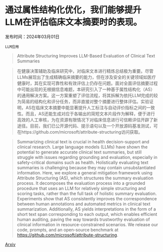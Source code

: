 # 通过属性结构化优化，我们能够提升LLM在评估临床文本摘要时的表现。

发布时间：2024年03月01日

`LLM应用`

> Attribute Structuring Improves LLM-Based Evaluation of Clinical Text Summaries

> 在健康决策辅助及临床研究中，对临床文本进行精炼总结极为重要。尽管LLMs展现出了生成精确临床摘要的能力，但在涉及安全的关键领域如医疗健康时，其在实现可靠性和有效评估上仍存在问题。面对全面评估摘要过程中可能出现的无根据信息难题，本研究引入了一种基于属性结构化（AS）的通用解决方案。这一方案重塑了评估流程，将其拆解为依托LLM完成的较为简易的结构化和评分任务，而非直接对整个摘要进行整体评估。实验证明，AS在临床文本摘要中能显著提升人工标注与自动评价指标之间的一致性。而且，AS还能生成对应于各输出的简短文本片段作为解释，便于进行高效的人工审核，为在资源有限情况下对临床信息进行可信赖评估开辟了新途径。目前，我们已公开源代码、提示语句以及一个开放源码基准测试，可在https://github.com/microsoft/attribute-structuring访问获取。

> Summarizing clinical text is crucial in health decision-support and clinical research. Large language models (LLMs) have shown the potential to generate accurate clinical text summaries, but still struggle with issues regarding grounding and evaluation, especially in safety-critical domains such as health. Holistically evaluating text summaries is challenging because they may contain unsubstantiated information. Here, we explore a general mitigation framework using Attribute Structuring (AS), which structures the summary evaluation process. It decomposes the evaluation process into a grounded procedure that uses an LLM for relatively simple structuring and scoring tasks, rather than the full task of holistic summary evaluation. Experiments show that AS consistently improves the correspondence between human annotations and automated metrics in clinical text summarization. Additionally, AS yields interpretations in the form of a short text span corresponding to each output, which enables efficient human auditing, paving the way towards trustworthy evaluation of clinical information in resource-constrained scenarios. We release our code, prompts, and an open-source benchmark at https://github.com/microsoft/attribute-structuring.

[Arxiv](https://arxiv.org/abs/2403.01002)